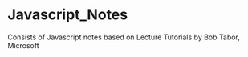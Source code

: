 # Javascript_Notes
Consists of Javascript notes based on Lecture Tutorials by Bob Tabor, Microsoft 
